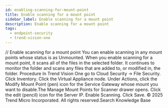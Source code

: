 ```yaml
---
id: enabling-scanning-for-mount-point
title: Enable scanning for a mount point
sidebar_label: Enable scanning for a mount point
description: Enable scanning for a mount point
tags:
  - endpoint-security
  - trend-vision-one
---
```


/*<![CDATA[*/ $('#title').html($('meta[name=map-description]').attr('content')); /*]]>*/ Enable scanning for a mount point You can enable scanning in any mount points whose status is as Unmounted. When you enable scanning for a mount point, it scans all of the files in the selected folder. It continues to monitor the folder and scans any files that are added to, or modified in, the folder. Procedure In Trend Vision One go to Cloud Security → File Security. Click Inventory. Click the Virtual Appliance node. Under Actions, click the Modify Mount Point (pen) icon for the Service Gateway whose mount you want to disable.The Manage Mount Points for Scanner drawer opens. Click the edit (pencil) icon for the Server IP. Enable Scanning. Click Save. © 2025 Trend Micro Incorporated. All rights reserved.Search Knowledge Base